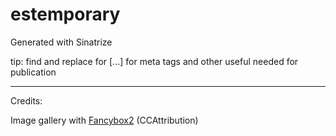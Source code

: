 # estemporary

Generated with Sinatrize

tip: find and replace for [...] for meta tags and other useful needed for publication

---

Credits:

Image gallery with [Fancybox2](http://fancyapps.com/fancybox/) (CCAttribution)